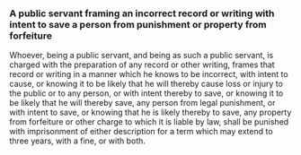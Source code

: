 ### A public servant framing an incorrect record or writing with intent to save a person from punishment or property from forfeiture

Whoever, being a public servant, and being as such a public servant, is charged with the preparation of any record or other writing, frames that record or writing in a manner which he knows to be incorrect, with intent to cause, or knowing it to be likely that he will thereby cause loss or injury to the public or to any person, or with intent thereby to save, or knowing it to be likely that he will thereby save, any person from legal punishment, or with intent to save, or knowing that he is likely thereby to save, any property from forfeiture or other charge to which it is liable by law, shall be punished with imprisonment of either description for a term which may extend to three years, with a fine, or with both.
